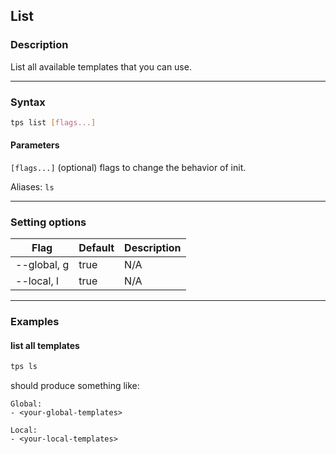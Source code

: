 ## List

### Description

List all available templates that you can use.

---

### Syntax

```bash
tps list [flags...]
```

#### Parameters

`[flags...]` (optional) flags to change the behavior of init.

Aliases: `ls`

---

### Setting options

<table id="list-options">
    <thead>
      <tr>
        <th>Flag</th>
        <th>Default</th>
        <th>Description</th>
      </tr>
    </thead>
    <tbody>
    <tr>
        <td>--global, g</td>
        <td>true</td>
        <td>N/A</td>
      </tr><tr>
        <td>--local, l</td>
        <td>true</td>
        <td>N/A</td>
      </tr>
    </tbody>
</table>

---

### Examples

#### list all templates

```bash
tps ls
```

should produce something like:

```
Global:
- <your-global-templates>

Local:
- <your-local-templates>
```
